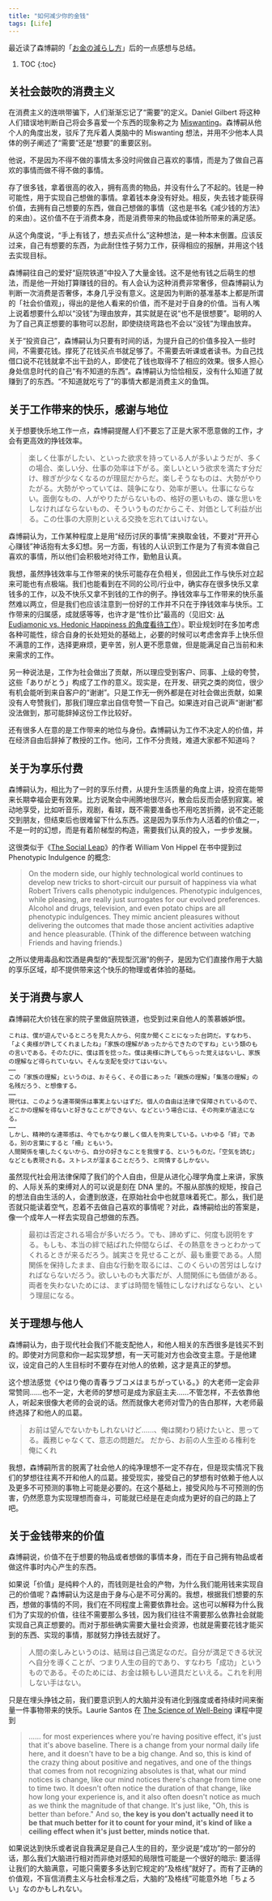 ```yaml
---
title: "如何减少你的金钱"
tags: [Life]
---
```


最近读了森博嗣的「[お金の減らし方](https://www.amazon.co.jp/dp/B085VHBQQH)」后的一点感想与总结。

1. TOC
{:toc}

## 关社会鼓吹的消费主义

在消费主义的连哄带骗下，人们渐渐忘记了“需要”的定义。Daniel Gilbert 将这种人们错误地判断自己将会多喜爱一个东西的现象称之为 [Miswanting](https://www.apa.org/science/about/psa/2004/04/pelham#:~:text=Miswanting%20refers%20to%20the%20fact,their%20good%20and%20bad%20feelings.&text=To%20want%20something%20is%20to,it%2C%20we%20will%20feel%20good.)。森博嗣从他个人的角度出发，驳斥了充斥着人类脑中的 Miswanting 想法，并用不少他本人具体的例子阐述了“需要”还是“想要”的重要区别。

他说，不是因为不得不做的事情太多没时间做自己喜欢的事情，而是为了做自己喜欢的事情而做不得不做的事情。

存了很多钱，拿着很高的收入，拥有高贵的物品，并没有什么了不起的。钱是一种可能性，用于实现自己想做的事情。拿着钱本身没有好处。相反，失去钱才能获得价值，去拥有自己想要的东西，做自己想做的事情（这也是书名《减少钱的方法》的来由）。这价值不在于消费本身，而是消费带来的物品或体验所带来的满足感。

从这个角度说，“手上有钱了，想去买点什么”这种想法，是一种本末倒置。应该反过来，自己有想要的东西，为此耐住性子努力工作，获得相应的报酬，并用这个钱去实现目标。

森博嗣往自己的爱好“庭院铁道”中投入了大量金钱。这不是他有钱之后萌生的想法，而是他一开始打算赚钱的目的。有人会认为这种消费非常奢侈，但森博嗣认为判断一次消费是否奢侈，本身几乎没有意义。这是因为判断的基准基本上都是所谓的「社会价值观」，得出的是他人看来的价值，而不是对于自身的价值。当有人嘴上说着想要什么却以“没钱”为理由放弃，其实就是在说“也不是很想要”。聪明的人为了自己真正想要的事物可以忍耐，即使绕绕弯路也不会以“没钱”为理由放弃。

关于“投资自己”，森博嗣认为只要有时间的话，为提升自己的价值多投入一些时间，不需要花钱。撑死了花钱买点书就足够了。不需要去听课或者读书。为自己找借口说不花钱就拿不出干劲的人，即使花了钱也取得不了相应的效果。很多人担心身处信息时代的自己“有不知道的东西”。森博嗣认为恰恰相反，没有什么知道了就赚到了的东西。“不知道就吃亏了”的事情大都是消费主义的鱼饵。


## 关于工作带来的快乐，感谢与地位

关于想要快乐地工作一点，森博嗣提醒人们不要忘了正是大家不愿意做的工作，才会有更高效的挣钱效率。

> 楽しく仕事がしたい、といった欲求を持っている人が多いようだが、多くの場合、楽しい分、仕事の効率は下がる。楽しいという欲求を満たす分だけ、稼ぎが少なくなるのが理屈だからだ。楽しそうなものは、大勢がやりたがる。大勢がやっていては、競争になり、効率が悪い。仕事にならない。面倒なもの、人がやりたがらないもの、格好の悪いもの、嫌な思いをしなければならないもの、そういうものだからこそ、対価として利益が出る。この仕事の大原則といえる交換を忘れてはいけない。

森博嗣认为，工作某种程度上是用“经历讨厌的事情”来换取金钱，不要对“开开心心赚钱”神话抱有太多幻想。另一方面，有钱的人认识到工作是为了有资本做自己喜欢的事情，所以他们会积极地对待工作，勤勉且认真。

我想，虽然挣钱效率与工作带来的快乐可能存在负相关，但因此工作与快乐对立起来可能也有点极端。我们也能看到在不同的公司/行业中，确实存在很多快乐又拿钱多的工作，以及不快乐又拿不到钱的工作的例子。挣钱效率与工作带来的快乐虽然难以两立，但是我们也应该注意到一份好的工作并不只在于挣钱效率与快乐。工作带来的归属感，成就感等等，也许才是“性价比”最高的（见旧文: [从 Eudiamonic vs. Hedonic Happiness 的角度看待工作](perspective-of-eudiamonia-vs-hedonia-on-work.html)）。职业规划时在多加考虑各种可能性，综合自身的长处短处的基础上，必要的时候可以考虑舍弃手上快乐但不满意的工作，选择更麻烦，更辛苦，别人更不愿意做，但是能满足自己当前和未来需求的工作。

另一种说法是，工作为社会做出了贡献，所以理应受到客户、同事、上级的夸赞，这些「ありがとう」构成了工作的意义。现实是，在开发、研究之类的岗位，很少有机会能听到来自客户的“谢谢”。只是工作无一例外都是在对社会做出贡献，如果没有人夸赞我们，那我们理应拿出自信夸赞一下自己。如果连对自己说声“谢谢”都没法做到，那可能辞掉这份工作比较好。

还有很多人在意的是工作带来的地位与身份。森博嗣认为工作不决定人的价值，并在经济自由后辞掉了教授的工作。他问，工作不分贵贱，难道大家都不知道吗？


## 关于为享乐付费

森博嗣认为，相比为了一时的享乐付费，从提升生活质量的角度上讲，投资在能带来长期幸福会更有效果。比方说聚会中闹腾地很尽兴，散会后反而会感到寂寞。被动地享受，比如听音乐，观剧，看球，既不需要准备也不用吃苦折腾，说不定还能交到朋友，但结束后也很难留下什么东西。这是因为享乐作为人活着的价值之一，不是一时的幻想，而是有着阶梯型的构造，需要我们认真的投入，一步步发展。

这很类似于《[The Social Leap](https://www.amazon.co.jp/Social-Leap-Evolutionary-Science-English-ebook/dp/B076ZDHQ33)》的作者 William Von Hippel 在书中提到过 Phenotypic Indulgence 的概念:

> On the modern side, our highly technological world continues to develop new tricks to short-circuit our pursuit of happiness via what Robert Trivers calls phenotypic indulgences. Phenotypic indulgences, while pleasing, are really just surrogates for our evolved preferences. Alcohol and drugs, television, and even potato chips are all phenotypic indulgences. They mimic ancient pleasures without delivering the outcomes that made those ancient activities adaptive and hence pleasurable. (Think of the difference between watching Friends and having friends.)

之所以使用毒品和饮酒是典型的“表现型沉溺”的例子，是因为它们直接作用于大脑的享乐区域，却不提供带来这个快乐的物理或者体验的基础。


## 关于消费与家人

森博嗣花大价钱在家的院子里做庭院铁道，也受到过来自他人的羡慕嫉妒恨。

```
これは、僕が遊んでいるところを見た人から、何度か聞くことになった台詞だ。すなわち、「よく奥様が許してくれましたね」「家族の理解があったからできたのですね」という類のもの言いである。そのたびに、僕は首を捻った。僕は奥様に許してもらった覚えはないし、家族の理解など得られていない。そんな支配を受けてはいない。
……
この「家族の理解」というのは、おそらく、その昔にあった「親族の理解」「集落の理解」の名残だろう、と想像する。
……
現代は、このような連帯関係は事実上ないはずだ。個人の自由は法律で保障されているので、どこかの理解を得ないと好きなことができない、などという場合には、その拘束が違法になる。
……
しかし、精神的な連帯感は、今でもかなり厳しく個人を拘束している。いわゆる「絆」である。別の言葉にすると「柵」ともいう。
人間関係を壊したくないから、自分の好きなことを我慢する、というものだ。「空気を読む」などとも表現される。ストレスが溜まることだろう、と同情するしかない。
```

虽然现代社会用法律保障了我们的个人自由，但是从进化心理学角度上来讲，家族的、人际关系的束缚对人的可以说是刻在 DNA 里的。不服从部族的规矩，按自己的想法自由生活的人，会遭到放逐，在原始社会中也就意味着死亡。那么，我们是否就只能读着空气，忍着不去做自己喜欢的事情呢？对此，森博嗣给出的答案是，像一个成年人一样去实现自己想做的东西。

> 最初は否定される場合が多いだろう。でも、諦めずに、何度も説明をする。もしも、本当の絆で結ばれた仲間ならば、その熱意をきっとわかってくれるときが来るだろう。誠実さを見せることが、最も重要である。人間関係を保持したまま、自由な行動を取るには、このくらいの苦労はしなければならないだろう。欲しいものも大事だが、人間関係にも価値がある。両者を失わないためには、まずは時間を犠牲にしなければならない、という理屈になる。


## 关于理想与他人

森博嗣认为，由于现代社会我们不能支配他人，和他人相关的东西很多是钱买不到的。即使对方同意和你一起实现梦想，有一天可能对方也会改变主意。于是他建议，设定自己的人生目标时不要存在对他人的依赖，这才是真正的梦想。

这个想法感觉《やはり俺の青春ラブコメはまちがっている。》的大老师一定会非常赞同……也不一定，大老师的梦想可是成为家庭主夫……不管怎样，不去依靠他人，听起来很像大老师的会说的话。然而就像大老师对雪乃的告白那样，大老师最终选择了和他人的瓜葛。

> お前は望んでないかもしれないけど……、俺は関わり続けたいと、思ってる。義務じゃなくて、意志の問題だ。 だから、お前の人生歪める権利を俺にくれ

我想，森博嗣所言的脱离了社会他人的纯净理想不一定不存在，但是现实情况下我们的梦想往往离不开和他人的瓜葛。接受现实，接受自己的梦想有时依赖于他人以及更多不可预测的事物上可能是必要的。在这个基础上，接受风险与不可预测的伤害，仍然愿意为实现理想而奋斗，可能就已经是在走向成为更好的自己的路上了吧。


## 关于金钱带来的价值

森博嗣说，价值不在于想要的物品或者想做的事情本身，而在于自己拥有物品或者做这件事时内心产生的东西。

如果说「价值」是纯粹个人的，而钱则是社会的产物，为什么我们能用钱来实现自己的价值呢？森博嗣认为这是由于身与心是不可分离的。我想，根据我们想要的东西，想做的事情的不同，我们在不同程度上需要依靠社会。这也可以解释为什么我们为了实现的价值，往往不需要那么多钱，因为我们往往不需要那么依靠社会就能实现自己真正想要的。而对于那些确实需要大量社会资源，也就是需要花钱才能买到的东西、实现的事情，那就努力挣钱去就好了。

> 人間の楽しみというのは、結局は自己満足なのだ。自分が満足できる状況へ自分を導くことが、つまり人生の目的であり、すなわち「成功」というものである。そのためには、お金は頼もしい道具だといえる。これを利用しない手はない。

只是在埋头挣钱之前，我们要意识到人的大脑并没有进化到强度或者持续时间来衡量一件事物带来的快乐。Laurie Santos 在 [The Science of Well-Being](https://www.coursera.org/learn/the-science-of-well-being) 课程中提到

> …… for most experiences where you're having positive effect, it's just that it's above baseline. There is a change from your normal daily life here, and it doesn't have to be a big change. And so, this is kind of the crazy thing about positive and negatives, and one of the things that comes from not recognizing absolutes is that, what our mind notices is change, like our mind notices there's change from time one to time two. It doesn't often notice the duration of that change, like how long your experience is, and it also often doesn't notice as much as we think the magnitude of that change. It's just like, "Oh, this is better than before." And so, **the key is you don't actually need it to be that much better for it to count for your mind, it's kind of like a ceiling effect when it's just better, minds notice that.**

如果说达到快乐或者说自我满足是自己人生的目的，至少说是“成功”的一部分的话，那么我们大脑进行相对而非绝对感知的局限性可能是一个很好的暗示: 要活得让我们的大脑满意，可能只需要多多达到它规定的“及格线”就好了。而有了正确的价值观，不盲信消费主义与社会标准之后，大脑的“及格线”可能意外地「ちょろい」なのかもしれない。

<!--


## 其他

还有一些个人觉得很有意思的森博嗣的观点，总结如下



* 工作之后，绝大多数人为了自己的事业，没有闲工夫去主动教别人，只能自己主动去问。
* 工作不是为了做自己喜欢的东西。不是“做了一个好的东西就卖得掉”，买的人想要的，社会所需要的东西，才是工作首先要做的。
* 一般说来，风险越高的东西确实成功时回报越高，只是这个成功的概率，会根据计划准备的程度有很大差异。

まえがき

YELLOW HIGHLIGHT · LOCATION 190

<span style="text-decoration:underline;">「やらなければならないことが多すぎて、自分の好きなことが全然できません」という相談をときどき受けるのだが、これを打開す</span>

<span style="text-decoration:underline;">るためには、「自分の好きなことをするために、やらなければならないことをしてみてはいかがでしょうか」が答である。</span>

お金に価値がある、という勘違い

YELLOW HIGHLIGHT · LOCATION 478

<span style="text-decoration:underline;">多額のお金を持っていても、なにも良いことはない。そのお金を、自分が欲しいもの、やりたいことと交換しなければ、価値は生ま</span>

<span style="text-decoration:underline;">れない。お金を失うことで、価値が得られるのだ。これを勘違いしていると、貯金が沢山あれば嬉しい、高給であれば偉い、高価な</span>

<span style="text-decoration:underline;">ものを持っていれば立派だ、という間違った価値観に支配される。これは、お金に支配された状態だといっても良いだろう。</span>

うまい話には裏がある?

YELLOW HIGHLIGHT・LOCATION 546

お金の価値とは、自分がやりたいことを実現するための可能性なのだ。そう考えている人ならば、楽をして金を増やそうなどと考え

る暇もないだろう。楽しいことが目の前にありすぎて、金を増やすことではなく、どんな順番で金を減らそうか、とばかり考えてい

るはずだからだ。

お金が目的になるのは倒錯

YELLOW HIGHLIGHT・LOCATION 555

お金は、自分の満足と交換するためのものであり、価値があるのは、その満足の方なのである。

基準は自分。人と比較しない

YELLOW HIGHLIGHT · LOCATION 612

また、たとえば、楽しく仕事がしたい、といった欲求を持っている人が多いようだが、多くの場合、楽しい分、仕事の効率は下が

る。楽しいという欲求を満たす分だけ、稼ぎが少なくなるのが理屈だからだ。楽しそうなものは、大勢がやりたがる。大勢がやって

いては、競争になり、効率が悪い。仕事にならない。面倒なもの、人がやりたがらないもの、格好の悪いもの、嫌な思いをしなけれ

ばならないもの、そういうものだからこそ、対価として利益が出る。この仕事の大原則といえる交換を忘れてはいけない。これも、

目先の交換で小さな得をしたくなって手を出すと、のちのち大きな損をするパターンといえる。

自分の自由を防衛する費用

YELLOW HIGHLIGHT · LOCATION 630

自分の趣味を守る、自分の嗜好の権利を守る、というような意味合いがあったと思う。すなわち、好きなものにお金を使うことは、

攻撃するのではなく、自分を防衛する行為だという認識である。

「なにか買いたい」症候群

YELLOW HIGHLIGHT · LOCATION 790

順番が違うのである。自分には欲しいものがある。それを手に入れるためにお金が必要だ。だから、少し我慢して働き、お金を得

て、あるいは貯めて、そのうえで、目的が達成される。これが正しい順番ではないだろうか。お金があるから、なにか買いたい、と

いうのは本末転倒の極みなのである。

目先の楽しさを求めると虚しくなる

YELLOW HIGHLIGHT · LOCATION 1022

お金を使ったときに、瞬間的に終わるような楽しみではなく、長く楽しみが続き、発展的なリンクが将来に期待できるものが、生き

るためのコンディションを整える観点から効果的だといえる。

YELLOW HIGHLIGHT・LOCATION 1024

つい、目先の楽しさを求めてしまいがちだが、それではむしろ逆効果になることが多い。たとえば、仲間を誘って楽しい宴を催すこ

となどが好例で、その場は盛り上がっても、たちま て、以前よりも孤独感を味わう結果となり い。そもそも、楽しみとい

うものが生きる価値であり、それは、一時的な幻想ではなく、段階的に構築される構造を持っている。真面目に取り組み、少しずつ

発展させていくものなのだ。

贅沢がいけないとは思えない

YELLOW HIGHLIGHT · LOCATION 1151

贅沢かどうかを判断することさえ、ほとんど無意味だと考えている。その判断基準の大部分は「世間体」のようなものであり、自分

にとっての価値ではなく、他者から見られることを前提としたものだ。そういうものに支配されているから、贅沢はしていない、だ

けど必要なものはしかたがないじゃないか、という理屈を無意識のうちに構築しているのだ。結果として、分不相応なものに手を出

して、将来に借金を残すことになり、大損をしてしまうのである。

住宅は単なる道具である

YELLOW HIGHLIGHT・LOCATION 1190

ここは大事なポイントかもしれない。さきほどから、必要か欲望かという二者選択を何度か提示してきたが、多くの人が、やりたい

ものを仕事にしている。やりたいから、その仕事に就いた、と考えているようだ。僕はそうではない。仕事は、金を稼ぐために必要

だからしている。職種に対して特に希望はない。自分が持っている能力に一致するものが合理的であり、つまり、稼ぎやすいものを

YELLOW HIGHLIGHT・LOCATION 1194

これは、作家になったときも同じで、僕は小説が好きだったのではない。作家はなりたくてなったのではない。ただ、そのときの生

活から、できるものを んだ。そして、試しにやってみたら、自分に向いた仕 な、とわ ただそれだけのことだったので

ある。住宅は、人に見せて自慢をするために建てるのではない。客を招き入れるためのものでもない。自分で使うための場所であ

り、つまりは道具と同じものだ。僕の場合は、洋服と同じだといえるかもしれない。

確実にお金を増やす第一の方法

YELLOW HIGHLIGHT · LOCATION 1258

知って得なことなんて、この世に一つもありませんよ」と。

就職と転職について

YELLOW HIGHLIGHT · LOCATION 1411

一般に、この場合も、リスクが高いものほど、成功したときのリターンは高い。ただ、その成功の確率は、やはり準備というか計画

によってだいぶ違ってくる。

感謝をされる仕事がしたい症候群

YELLOW HIGHLIGHT · LOCATION 1454

「ありがとうございます」という声を聞くことができるのは、接客などを行う商売の最前線に限られる。多くの仕事は、もっと後方

で支援をする作業だ。開発をしたり、研究をするような仕事では、誰からも直接感謝されることはない。しかし、仕事は例外なく社

会に貢献していることはまちがいない。そのプライドを持って、自分で自分を褒めれば良い。これは、冗談ではなく、とても大事な

ことだと僕は考えている。自分で自分を褒められないようになったら、その仕事を辞めた方が良いだろう。

先輩が仕事を教えてくれない症候群

YELLOW HIGHLIGHT · LOCATION 1467

これは何故かというと、周囲に教えるような余裕がないためである。なにしろ、仕事の現場というのは、仕事をして自分自身がより

良い立場を得たい、そういう人ばかりなのである。好き好んで人の教育をしよう、という殊勝な人間は稀である。

嫌な思いとお金を交換する

YELLOW HIGHLIGHT・LOCATION 1477

なにしろ、仕事というのは「嫌な思い」と「お金」を交換する行為なのである。この基本をときどき思い出そう。「良い思い」や

「楽しい思い」をして給料がもらえるような職場は、奇跡的な場でしかない。そういう幻想を抱かない方が健全である。

仕事としては、効率が低い

YELLOW HIGHLIGHT · LOCATION 1545

こうした社会的立場というのは、僕にはどうだって良いものである。仕事は、人間の価値を決めるものではない。職業に貴賎はな

い、という言葉をみんなは知らないのだろうか、と不思議に思うほどだった。

好きなものを仕事にしなかった

YELLOW HIGHLIGHT · LOCATION 1595

仕事の基本は、自分が好きなものを作ることではない。「良いものを作れば売れる」というのも嘘だと思う。買い手が欲しいもの、

社会が求めているものを、先んじて作るしかない。

自分が何に向いているかは案外自覚できない

YELLOW HIGHLIGHT・LOCATION 1612

自分の感情、自分の信念、自分の習慣のようなものに囚われないことが大切だ、と僕は感じている。いつも、「どうして自分はこう

感じるのか?」という疑問を持つこと。自分の判断を疑う目を持つことにしている。

未来のことを考えて策を講じる

YELLOW HIGHLIGHT・LOCATION 1618

そして、時間があったら、自分自身の価値を上げることに時間を使うこと。お金をかける必要はない。せいぜい本を買うくらいの投

資で充分だろう。講習会や教室へ通う必要は全然ない。お金をかけないとやる気が出ない、という言い訳を自分にするようでは、な

にをやってもものにならないだろう。

YELLOW HIGHLIGHT · LOCATION 1623

増やせば増やすほど、あなたの楽しみの可能性は大きくなるのだから、それをときどき思い浮かべるだけで、既に一部元が取れてい

ることにもなる。

人は常に欲求を満たす道を選択する

YELLOW HIGHLIGHT · LOCATION 1640

では何故、普通の人はポルシェを買わないのか。もちろん、第一の理由は、それほど欲しくないからだろう。僕は欲しかったから

買った。

YELLOW HIGHLIGHT・LOCATION 1645

それほどまでして欲しくない」という意味だ。

YELLOW HIGHLIGHT · LOCATION 1645

こう考えていくと、「お金がないから」という理由は、ただ言葉として、当たり障りのない理由を(ある意味、遠回しに)述べただ

けであり、いわゆる「一身上の都合」と同じことだといっても良いだろう。結局は、「ポルシェを買いたくない」から買わない、と

ほとんど違いはない。これは、人間の行動を客観的に見たときの大原則ともいえる。すなわち、人は自分の欲望を常に満たす行動を

選択する、ということだ。

社会は「合理」でできている

YELLOW HIGHLIGHT · LOCATION 1652

ただ、少し賢い人は、自分がしたい未来を想像し、そのために少しだけ回り道をする能力がある。これが「我慢」と呼ばれる行為で

ある。

あなたは、誰に支配されているのか

YELLOW HIGHLIGHT・LOCATION 1670

これは、僕が遊んでいるところを見た人から、何度か聞くことになった台詞だ。すなわち、「よく奥様が許してくれましたね」「家

族の理解があったからできたのですね」という類のもの言いである。そのたびに、僕は首を捻った。僕は奥様に許してもらった覚え

はないし、家族の理解など得られていない。そんな支配を受けてはいない。

家族の理解が必要なのは何故か

YELLOW HIGHLIGHT · LOCATION 1681

たとえ稼ぎ頭であっても、収入は家族のものである。少なくとも夫婦では平等に分けなければならない。財産はそういうものと規定

されているからだ。たとえば、離婚したときには、結婚期間中の所得の原則半分を、別れる相手に支払う義務があるし、逆にいえ

ば、請求できる権利がある。

YELLOW HIGHLIGHT・LOCATION 1687

この「家族の理解」というのは、おそらく、その昔にあった「親族の理解」「集落の理解」の名残だろう、と想像する。

個人を制限する精神的な拘束

YELLOW HIGHLIGHT · LOCATION 1693

現代は、このような連帯関係は事実上ないはずだ。個人の自由は法律で保障されているので、どこかの理解を得ないと好きなことが

できない、などという場合には、その拘束が違法になる。

YELLOW HIGHLIGHT · LOCATION 1695

しかし、精神的な連帯感は、今でもかなり厳しく個人を拘束している。いわゆる「絆」である。別の言葉にすると「柵」ともいう。

人間関係を壊したくないから、自分の好きなことを我慢する、というものだ。「空気を読む」などとも表現される。ストレスが溜ま

ることだろう、と同情するしかない。

周囲の理解を得るためには

YELLOW HIGHLIGHT · LOCATION 1707

最初は否定される場合が多いだろう。でも、諦めずに、何度も説明をする。もしも、本当の絆で結ばれた仲間ならば、その熱意を

きっとわかってくれるときが来るだろう。誠実さを見せることが、最も重要である。人間関係を保持したまま、自由な行動を取るに

は、このくらいの苦労はしなければならないだろう。欲しいものも大事だが、人間関係にも価値がある。両者を失わないためには、

まずは時間を犠牲にしなければならない、という理屈になる。

お金がないという言い訳が欲しい人

YELLOW HIGHLIGHT · LOCATION 1729

以上のように考えていくと、「お金がないからできない」というのが、いかに「言い訳がましい」台詞であるか理解できたことと思

う。なにげなく口にしてしまう言葉だが、これを聞いた人は、「あ、やりたくないんだ」と思えば良い。

本当の趣味人は人を誘わない

YELLOW HIGHLIGHT・LOCATION 1744

やりたい人は、もうやっているはずなのである。現在やっていない大人は、ほぼやりたくない人だということになる。大人は、誰に

も支配されない自由人のはずだからだ。趣味人は、それをよく知っているから、けっして同好の士を増やそうなどとは考えない。同

じ趣味を一緒に楽しみませんか、などと誘ったりしない。

YELLOW HIGHLIGHT · LOCATION 1747

ちょっとしたスポーツとか、なにか生活に役立つ料理、裁縫などなら、誘う場合が多いかもしれない。仲間が増えれば楽しいと考え

るからだろう。こういう人たちというのは、仲間がいるシチュエーションが楽しみであって、趣味の対象にはそれほど思い入れがな

い。だから、人から誘われたくらいで始められるし、仲間と喧嘩をしたくらいで簡単にやめられる。

YELLOW HIGHLIGHT · LOCATION 1750

スペシャルな楽しみというものは、もっと面倒くさいものだ。素人に説明するのも面倒なのだ。自分一人で充分に楽しめるから、ほ

かの人に話したりしないし、誘ったりもしない。誘おうものなら、指導をしなければならない。その分、自分が楽しむ時間が削られ

てしまうではないか、と心配するほどだ。

「お金がないから......」は相手に失礼

YELLOW HIGHLIGHT · LOCATION 1757

こういったスペシャルな趣味はお金持ちがやっている、ということも事実ではない。みんななんとかやりくりしているし、お金の話

などしない。高いものを持っているから自慢できることもないし、そういうものに手が出ない人でも、その人なりの楽しみ方を見つ

けていて、充実度には無関係なのである。満足がお金に比例しているわけでは全然ないことを、誰もが知っている。

YELLOW HIGHLIGHT・LOCATION 1760

ところで、この「お金がないからできない」というのは、「お金でできることだ」と誤解しているから出る言葉であることに気づい

てもらいたい。本当は、お金では得られないものが沢山ある。それは知識であったり、時間であったり、それぞれが楽しみながら築

き上げた履歴がある。そういうものを、すべてひっくるめて、「いくらで買えるの?」と尋ねるのが、既に大変失礼なことなのであ

る。

お金で買えない夢を持っている人たち

YELLOW HIGHLIGHT · LOCATION 1767

それは、その人が得たい対象が、他者の承認だからである。自分の所有物にできないものは、お金で買うことができない。目的達成

のために、お金は無力だ。せいぜい、小説教室に通うくらいしか、お金の使い道はない。高いパソコンを買って、上等な椅子や机を

買っても、小説家には近づけないだろう。

他者との関係を自分の願望にしても

YELLOW HIGHLIGHT・LOCATION 1786

自分の夢に他者が絡む場合の基本条件は、その他者の人格を尊重することである。少なくとも合意を得なければならない。そこがス

タート地点だろう。たとえ合意が得られたとしても、その人の気が変わるかもしれない。それに対して文句をいう権利はない。ここ

を間違えないでもらいたい。子供は成長するし、どんな大人でも気持ちがずっと同じではない。「約束したじゃないか」という恨み

がましいことを言っても無駄である。他者に依存した夢の儚さを味わうことができた、と満足して諦めよう。

YELLOW HIGHLIGHT · LOCATION 1791

できるかぎり、他者に依存しないものを、自分の人生の目標とすることを、是非おすすめしたい。これは、多くの人にとって、非常

に難しい条件かもしれないが、本来それが本当の夢というものである、と僕は考えている。

自分が欲しいものを知っていることの強み

YELLOW HIGHLIGHT · LOCATION 1797

人間の楽しみというのは、結局は自己満足なのだ。自分が満足できる状況へ自分を導くことが、つまり人生の目的であり、すなわち

「成功」というものである。そのためには、お金は頼もしい道具だといえる。これを利用しない手はない。

僕は自分の仕事にほとんど興味がない

YELLOW HIGHLIGHT・LOCATION 1847

僕は自分の仕事にほとんど興味がないお金持ちに共通する傾向として、勤勉で真面目だということがある。これも、自分の楽しみに

関連していることだから、積極的になってしまうのだろう。人に任せておけない。できることなら全部を自分でやりたい。それを実

践していると、細かい点にも気づきがある。それがまた、仕事に活きる、という具合に回るようである。

YELLOW HIGHLIGHT・LOCATION 1855

小説ばかり読んでいたら、新しいタイプの小説が書けなくなるのでは、ということを指摘したこともある。好きだからというのは、

たしかに仕事の原動力にはなるかもしれないけれど、ときにはマイナス要因となるとも考えている。

YELLOW HIGHLIGHT · LOCATION 1857

しかし、まあ、僕が小説が大好きだったら、もう少し売れる小説家になれただろう(人気者が好きではないので、この程度で良かっ

た、と自己評価しているが)。

手に入れたあと価値が増すもの

YELLOW HIGHLIGHT · LOCATION 1861

受け身の楽しさというのは気楽だから、準備もいらないし、工夫も苦労もいらない。ただ、その時間内に恍惚感を味わえる。音楽を

聴いたり、演劇を見たり、スポーツを観戦したり、といったものは、突き詰めれば簡単な「消費」である。楽しいし、また仲間もで

きるかもしれない。そういったコミュニケーションに浸るのもまた、楽しみの一つになるだろう。しかし、その時間が終われば、な

にも残らない。

価値は、自分自身の中で育つ

YELLOW HIGHLIGHT · LOCATION 1916

ここまで、「価値」という言葉を使って、欲しいものとは、個人的な価値を生じるものだ、という説明を行ってきたが、価値は、欲

しいもの、やりたいこと、という物体や行為自体にあるのではなく、それを手に取ったとき、それをやっているときの自分に生じる

もの、と考えた方が適切である。同時に、それによって自分が高まれば、価値はさらに大きくなる。

あとがき

YELLOW HIGHLIGHT · LOCATION 2251

その矛盾は、精神と肉体が切り離せないことに行き着くものだ、と僕は考える。

YELLOW HIGHLIGHT・LOCATION 2257

お金を使わないと楽しめないタイプの人は、大いに稼いでお金持ちになれば良いし、お金を使わないでも楽しめるタイプの人は、あ

くせく働く必要はない、というアドバイスになる。

-->
